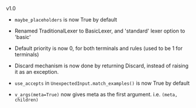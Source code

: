 v1.0

- `maybe_placeholders` is now True by default

- Renamed TraditionalLexer to BasicLexer, and 'standard' lexer option to 'basic'

- Default priority is now 0, for both terminals and rules (used to be 1 for terminals)

- Discard mechanism is now done by returning Discard, instead of raising it as an exception.

- `use_accepts` in `UnexpectedInput.match_examples()` is now True by default

- `v_args(meta=True)` now gives meta as the first argument. i.e. `(meta, children)`
